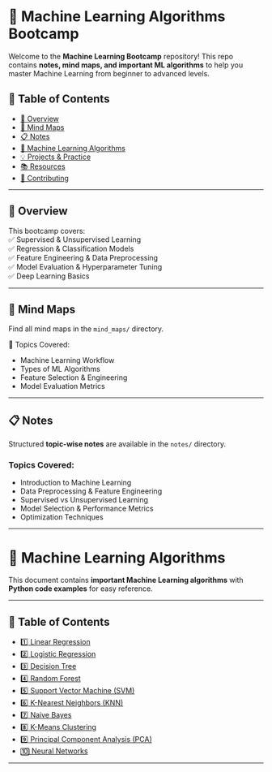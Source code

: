 # 🚀 Machine Learning Algorithms Bootcamp  

Welcome to the **Machine Learning Bootcamp** repository! This repo contains **notes, mind maps, and important ML algorithms** to help you master Machine Learning from beginner to advanced levels.  

## 📌 Table of Contents  

- [📖 Overview](#-overview)  
- [🧠 Mind Maps](#-mind-maps)  
- [📋 Notes](#-notes)  
- [🤖 Machine Learning Algorithms](#-machine-learning-algorithms)  
- [💡 Projects & Practice](#-projects--practice)  
- [📚 Resources](#-resources)  
- [🤝 Contributing](#-contributing)  

---

## 📖 Overview  

This bootcamp covers:  
✅ Supervised & Unsupervised Learning  
✅ Regression & Classification Models  
✅ Feature Engineering & Data Preprocessing  
✅ Model Evaluation & Hyperparameter Tuning  
✅ Deep Learning Basics  

---

## 🧠 Mind Maps  

Find all mind maps in the `mind_maps/` directory.  

📌 Topics Covered:  
- Machine Learning Workflow  
- Types of ML Algorithms  
- Feature Selection & Engineering  
- Model Evaluation Metrics  

---

## 📋 Notes  

Structured **topic-wise notes** are available in the `notes/` directory.  

### Topics Covered:  
- Introduction to Machine Learning  
- Data Preprocessing & Feature Engineering  
- Supervised vs Unsupervised Learning  
- Model Selection & Performance Metrics  
- Optimization Techniques  

---

# 🤖 Machine Learning Algorithms  

This document contains **important Machine Learning algorithms** with **Python code examples** for easy reference.  

---

## 📌 Table of Contents  

- [1️⃣ Linear Regression](#1️⃣-linear-regression)  
- [2️⃣ Logistic Regression](#2️⃣-logistic-regression)  
- [3️⃣ Decision Tree](#3️⃣-decision-tree)  
- [4️⃣ Random Forest](#4️⃣-random-forest)  
- [5️⃣ Support Vector Machine (SVM)](#5️⃣-support-vector-machine-svm)  
- [6️⃣ K-Nearest Neighbors (KNN)](#6️⃣-k-nearest-neighbors-knn)  
- [7️⃣ Naive Bayes](#7️⃣-naive-bayes)  
- [8️⃣ K-Means Clustering](#8️⃣-k-means-clustering)  
- [9️⃣ Principal Component Analysis (PCA)](#9️⃣-principal-component-analysis-pca)  
- [🔟 Neural Networks](#🔟-neural-networks)  

---

 